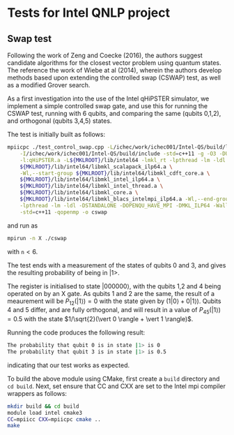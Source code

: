 # Tests for Intel QNLP project

## Swap test
Following the work of Zeng and Coecke (2016), the authors suggest candidate algorithms for the closest vector problem using quantum states.
The reference the work of Wiebe at al (2014), wherein the authors develop methods based upon extending the controlled swap (CSWAP) test, as well as
a modified Grover search.

As a first investigation into the use of the Intel qHiPSTER simulator, we implement a simple controlled swap gate, and use this for running
the CSWAP test, running with 6 qubits, and comparing the same (qubits 0,1,2), and orthogonal (qubits 3,4,5) states.

The test is initially built as follows:
```bash
mpiicpc ./test_control_swap.cpp -L/ichec/work/ichec001/Intel-QS/build/lib/intel64 \
    -I/ichec/work/ichec001/Intel-QS/build/include -std=c++11 -g -O3 -DUSE_MM_MALLOC \
    -l:qHiPSTER.a -L${MKLROOT}/lib/intel64 -lmkl_rt -lpthread -lm -ldl \
    ${MKLROOT}/lib/intel64/libmkl_scalapack_ilp64.a \
    -Wl,--start-group ${MKLROOT}/lib/intel64/libmkl_cdft_core.a \
    ${MKLROOT}/lib/intel64/libmkl_intel_ilp64.a \
    ${MKLROOT}/lib/intel64/libmkl_intel_thread.a \
    ${MKLROOT}/lib/intel64/libmkl_core.a \
    ${MKLROOT}/lib/intel64/libmkl_blacs_intelmpi_ilp64.a -Wl,--end-group -liomp5 \
    -lpthread -lm -ldl -DSTANDALONE -DOPENQU_HAVE_MPI -DMKL_ILP64 -Wall \
    -std=c++11 -qopenmp -o cswap
```
 and run as 
 ```bash
 mpirun -n X ./cswap
 ```
 with `n`$`\lt 6`$.

The test ends with a measurement of the states of qubits 0 and 3, and gives the resulting probability of being in |1>.

The register is initialised to state $`\vert 000000 \rangle`$, with the qubits 1,2 and 4 being operated on by an X gate.
As qubits 1 and 2 are the same, the result of a meaurement will be $`P_{12}(\vert 1 \rangle) = 0`$  with the state given by $`(1\vert 0 \rangle + 0\vert 1 \rangle)`$.
Qubits 4 and 5 differ, and are fully orthogonal, and will result in a value of $`P_{45}(\vert 1 \rangle) = 0.5`$ with the state $`1/\sqrt{2}(\vert 0 \rangle + \vert 1 \rangle)`$.

Running the code produces the following result:
```bash
The probability that qubit 0 is in state |1> is 0
The probability that qubit 3 is in state |1> is 0.5
```
indicating that our test works as expected.

To build the above module using CMake, first create a `build` directory and `cd build`.
Next, set ensure that CC and CXX are set to the Intel mpi compiler wrappers as follows:

```bash
mkdir build && cd build
module load intel cmake3
CC=mpiicc CXX=mpiicpc cmake ..
make
```
